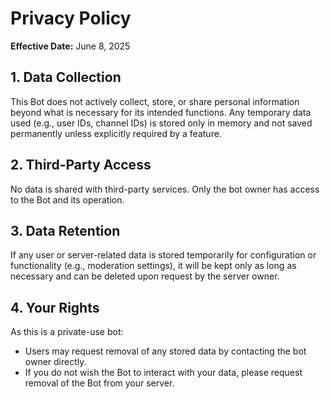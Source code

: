 # Privacy Policy

**Effective Date:** June 8, 2025

## 1. Data Collection
This Bot does not actively collect, store, or share personal information beyond what is necessary for its intended functions. Any temporary data used (e.g., user IDs, channel IDs) is stored only in memory and not saved permanently unless explicitly required by a feature.

## 2. Third-Party Access
No data is shared with third-party services. Only the bot owner has access to the Bot and its operation.

## 3. Data Retention
If any user or server-related data is stored temporarily for configuration or functionality (e.g., moderation settings), it will be kept only as long as necessary and can be deleted upon request by the server owner.

## 4. Your Rights
As this is a private-use bot:
- Users may request removal of any stored data by contacting the bot owner directly.
- If you do not wish the Bot to interact with your data, please request removal of the Bot from your server.
